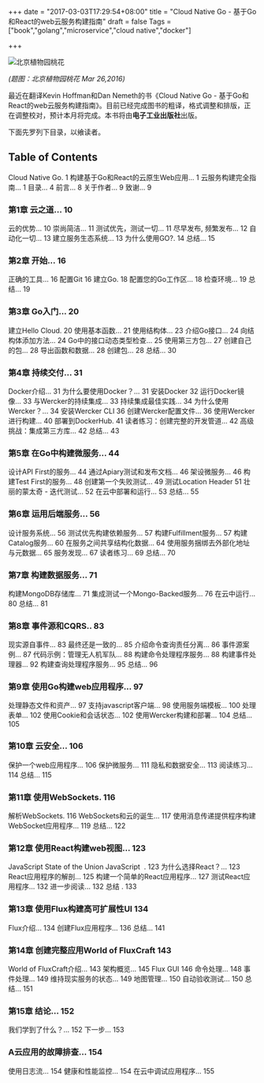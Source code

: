 +++
date = "2017-03-03T17:29:54+08:00"
title = "Cloud Native Go - 基于Go和React的web云服务构建指南"
draft = false
Tags = ["book","golang","microservice","cloud native","docker"]

+++

![北京植物园桃花](http://olz1di9xf.bkt.clouddn.com/20160326003.jpg)

*(题图：北京植物园桃花 Mar 26,2016)*

最近在翻译Kevin Hoffman和Dan Nemeth的书《Cloud Native Go - 基于Go和React的web云服务构建指南》。目前已经完成图书的粗译，格式调整和排版，正在调整校对，预计本月将完成。本书将由**电子工业出版社**出版。

下面先罗列下目录，以飨读者。

## Table of Contents

Cloud Native Go. 1
构建基于Go和React的云原生Web应用... 1
云服务构建完全指南... 1
目录... 4
前言... 8
关于作者... 9
致谢... 9
### 第1章        云之道... 10
云的优势... 10
崇尚简洁... 11
测试优先，测试一切... 11
尽早发布, 频繁发布... 12
自动化一切... 13
建立服务生态系统... 13
为什么使用GO?. 14
总结... 15

### 第2章        开始… 16

正确的工具... 16
配置Git 16
建立Go. 18
配置您的Go工作区... 18
检查环境... 19
总结... 19

### 第3章        Go入门... 20

建立Hello Cloud. 20
使用基本函数... 21
使用结构体... 23
介绍Go接口... 24
向结构体添加方法... 24
Go中的接口动态类型检查... 25
使用第三方包... 27
创建自己的包... 28
导出函数和数据... 28
创建包... 28
总结... 30

### 第4章        持续交付... 31

Docker介绍... 31
为什么要使用Docker？... 31
安装Docker 32
运行Docker镜像... 33
与Wercker的持续集成... 33
持续集成最佳实践... 34
为什么使用Wercker？... 34
安装Wercker CLI 36
创建Wercker配置文件... 36
使用Wercker进行构建... 40
部署到DockerHub. 41
读者练习：创建完整的开发管道... 42
高级挑战：集成第三方库... 42
总结... 43

### 第5章        在Go中构建微服务... 44

设计API First的服务... 44
通过Apiary测试和发布文档... 46
架设微服务... 46
构建Test First的服务... 48
创建第一个失败测试... 49
测试Location Header 51
壮丽的蒙太奇 - 迭代测试... 52
在云中部署和运行... 53
总结... 55

### 第6章        运用后端服务... 56

设计服务系统... 56
测试优先构建依赖服务... 57
构建Fulfillment服务... 57
构建Catalog服务... 60
在服务之间共享结构化数据... 64
使用服务捆绑去外部化地址与元数据... 65
服务发现... 67
读者练习... 69
总结... 70

### 第7章        构建数据服务... 71

构建MongoDB存储库... 71
集成测试一个Mongo-Backed服务... 76
在云中运行... 80
总结... 81

### 第8章        事件源和CQRS.. 83

现实源自事件... 83
最终还是一致的... 85
介绍命令查询责任分离... 86
事件源案例... 87
代码示例：管理无人机军队... 88
构建命令处理程序服务... 88
构建事件处理器... 92
构建查询处理程序服务... 95
总结... 96

### 第9章 使用Go构建web应用程序... 97

处理静态文件和资产... 97
支持javascript客户端... 98
使用服务端模板... 100
处理表单... 102
使用Cookie和会话状态... 102
使用Wercker构建和部署... 104
总结... 105

### 第10章 云安全... 106

保护一个web应用程序... 106
保护微服务... 111
隐私和数据安全... 113
阅读练习... 114
总结... 115

### 第11章 使用WebSockets. 116

解析WebSockets. 116
WebSockets和云的诞生... 117
使用消息传递提供程序构建WebSocket应用程序... 119
总结... 122

### 第12章 使用React构建web视图… 123

JavaScript State of the Union JavaScript  . 123
为什么选择React？... 123
React应用程序的解剖... 125
构建一个简单的React应用程序... 127
测试React应用程序... 132
进一步阅读... 132
总结 . 133

### 第13章      使用Flux构建高可扩展性UI 134

Flux介绍... 134
创建Flux应用程序... 136
总结... 141

### 第14章      创建完整应用World of FluxCraft 143

World of FluxCraft介绍... 143
架构概览... 145
Flux GUI 146
命令处理... 148
事件处理... 149
维持现实服务的状态... 149
地图管理... 150
自动验收测试... 150
总结... 151

###  第15章     结论... 152
我们学到了什么？... 152
下一步... 153

### A云应用的故障排查… 154

使用日志流... 154
健康和性能监控... 154
在云中调试应用程序... 155

